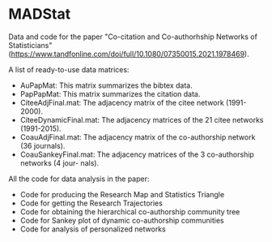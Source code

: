 # MADStat
Data and code for the paper "Co-citation and Co-authorhship Networks of Statisticians" (https://www.tandfonline.com/doi/full/10.1080/07350015.2021.1978469).

A list of ready-to-use data matrices:

- AuPapMat: This matrix summarizes the bibtex data. 
- PapPapMat: This matrix summarizes the citation data. 
- CiteeAdjFinal.mat: The adjacency matrix of the citee network (1991-2000). 
- CiteeDynamicFinal.mat: The adjacency matrices of the 21 citee networks (1991-2015). 
- CoauAdjFinal.mat: The adjacency matrix of the co-authorship network (36 journals). 
- CoauSankeyFinal.mat: The adjacency matrices of the 3 co-authorship networks (4 jour- nals).

All the code for data analysis in the paper:

- Code for producing the Research Map and Statistics Triangle
- Code for getting the Research Trajectories
- Code for obtaining the hierarchical co-authorship community tree
- Code for Sankey plot of dynamic co-authorship communities
- Code for analysis of personalized networks

